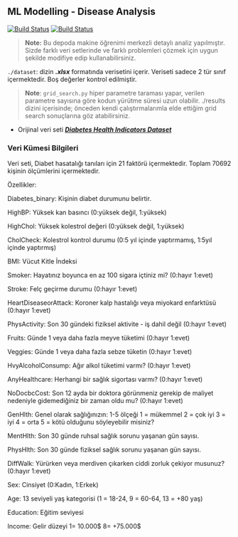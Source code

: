 ## ML Modelling - Disease Analysis

[![Build Status](https://img.shields.io/badge/lang-T%C3%BCrk%C3%A7e-red)](https://github.com/BerkKilicoglu/ML-Modelling-Disease-Analysis/blob/main/README.tr.md) [![Build Status](https://img.shields.io/badge/lang-English-blue)](https://github.com/BerkKilicoglu/ML-Modelling-Drug-Disease-Analysis/blob/main/README.md)

> **Note:** Bu depoda makine öğrenimi merkezli detaylı analiz yapılmıştır. Sizde farklı veri setlerinde ve farklı problemleri çözmek için uygun şekilde modifiye edip kullanabilirsiniz.

`./dataset`: dizin ***.xlsx*** formatında verisetini içerir. Veriseti sadece 2 tür sınıf içermektedir. Boş değerler kontrol edilmiştir.

> **Note**: 
> `grid_search.py` hiper parametre taraması yapar, verilen parametre sayısına göre kodun yürütme süresi uzun olabilir. ./results dizini içerisinde; önceden kendi çalıştırmalarımla elde ettiğim grid search sonuçlarına göz atabilirsiniz.



 - Orijinal veri seti [***Diabetes Health Indicators Dataset***](https://www.kaggle.com/datasets/alexteboul/diabetes-health-indicators-dataset)

### Veri Kümesi Bilgileri

Veri seti, Diabet hasatalığı tanıları için 21 faktörü içermektedir. Toplam 70692 kişinin ölçümlerini içermektedir.

Özellikler:

Diabetes_binary: Kişinin diabet durumunu belirtir.

HighBP: Yüksek kan basıncı (0:yüksek değil, 1:yüksek)

HighChol: Yüksek kolestrol değeri (0:yüksek değil, 1:yüksek)

CholCheck: Kolestrol kontrol durumu (0:5 yıl içinde yaptırmamış, 1:5yıl içinde yaptırmış)

BMI: Vücut Kitle İndeksi

Smoker: Hayatınız boyunca en az 100 sigara içtiniz mi? (0:hayır 1:evet)

Stroke: Felç geçirme durumu (0:hayır 1:evet)

HeartDiseaseorAttack: Koroner kalp hastalığı veya miyokard enfarktüsü (0:hayır 1:evet)

PhysActivity: Son 30 gündeki fiziksel aktivite - iş dahil değil (0:hayır 1:evet)

Fruits: Günde 1 veya daha fazla meyve tüketimi (0:hayır 1:evet)

Veggies: Günde 1 veya daha fazla sebze tüketin (0:hayır 1:evet)

HvyAlcoholConsump: Ağır alkol tüketimi varmı? (0:hayır 1:evet)

AnyHealthcare: Herhangi bir sağlık sigortası varmı? (0:hayır 1:evet)

NoDocbcCost: Son 12 ayda bir doktora görünmeniz gerekip de maliyet nedeniyle gidemediğiniz bir zaman oldu mu? (0:hayır 1:evet)

GenHlth: Genel olarak sağlığınızın: 1-5 ölçeği 1 = mükemmel 2 = çok iyi 3 = iyi 4 = orta 5 = kötü olduğunu söyleyebilir misiniz?

MentHlth: Son 30 günde ruhsal sağlık sorunu yaşanan gün sayısı.

PhysHlth: Son 30 günde fiziksel sağlık sorunu yaşanan gün sayısı.

DiffWalk: Yürürken veya merdiven çıkarken ciddi zorluk çekiyor musunuz? (0:hayır 1:evet)

Sex: Cinsiyet (0:Kadın, 1:Erkek)

Age: 13 seviyeli yaş kategorisi (1 = 18-24, 9 = 60-64, 13 = +80 yaş)

Education: Eğitim seviyesi

Income: Gelir düzeyi 1= 10.000$ 8= +75.000$